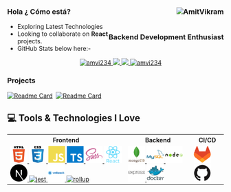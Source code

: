  <h3>Hola ¿ Cómo está?  
   <img src="https://media.giphy.com/media/v1.Y2lkPTc5MGI3NjExeWZjbm9xanI2bTF3dXVjanp6a2lkNHpmczg3eG4xbW03dWtiMzN4NiZlcD12MV9zdGlja2Vyc19zZWFyY2gmY3Q9cw/FkdU6Or6txxpPdOsL8/giphy.gif" height="15px" width="25px">
   <img align=right src="https://komarev.com/ghpvc/?username=amvi234&label=Profile%20views" alt="AmitVikram" />
</h3>

<h3 style="float:inline-end">Backend Development Enthusiast </h3>

<ul>
  <li>Exploring Latest Technologies </li>
  <li>Looking to collaborate on <b>React</b> projects.</li>
<!--   <li>
    <span>
      Find me on
      <span>&nbsp;</span>
      <a href="https://leetcode.com/amvi234/">
        <img alt="LeetCode logo" width="100px" src="https://img.shields.io/badge/LeetCode-100000?style=for-the-badge&logo=LeetCode&logoColor=white" />
      </a>
      <span>&nbsp;</span>
      <a href="https://www.linkedin.com/in/amvi234/">
        <img alt="LinkdeIn logo" width="100px" src="https://img.shields.io/badge/LinkedIn-100000?style=for-the-badge&logo=LinkedIn&logoColor=white" />
      </a>
      <span>&nbsp;</span>
     <a href="https://auth.geeksforgeeks.org/user/amvi234/practice/">
        <img alt="GeeksForGeeks logo" width="100px" src="https://img.shields.io/badge/GeeksForGeeks-100000?style=for-the-badge&logo=GeeksForGeeks&logoColor=white" />
      </a>
      <span>&nbsp;</span>
      <a href="https://www.codingninjas.com/studio/profile/839c939a-4101-4e6c-919b-f5b417743e92">
        <img alt="CodeStudio logo" width="100px" src="https://img.shields.io/badge/CodingNinjas-100000?style=for-the-badge&logo=CodingNinjas&logoColor=white"  />
      </a> 
  </li> -->
  <li>
    GitHub Stats below here:-
  </li>
<p align="center">
<a href="https://github.com/amvi234">
 <img src="https://github-profile-trophy.vercel.app/?username=amvi234&theme=algolia" alt="amvi234" />
  <img height="180em" src="https://github-readme-stats-eight-theta.vercel.app/api?username=amvi234&show_icons=true&theme=algolia&include_all_commits=true&count_private=true"/>
  <img height="180em" src="https://github-readme-stats-eight-theta.vercel.app/api/top-langs/?username=amvi234&layout=compact&langs_count=8&theme=algolia"/>
<img height="180em" src="https://github-readme-streak-stats.herokuapp.com/?user=amvi234&color=dc143c&theme=algolia" alt="amvi234" />
 
</a>
</a>
</p>
</p>
</ul>

### Projects

[![Readme Card](https://github-readme-stats.vercel.app/api/pin/?username=amvi234&repo=advance-filtering&theme=algolia)](https://github.com/amvi234/advance-filtering)&nbsp;
[![Readme Card](https://github-readme-stats.vercel.app/api/pin/?username=amvi234&repo=vlog-app-frontend&theme=algolia)](https://github.com/amvi234/vlog-app-frontend)&nbsp;


## 💻 Tools & Technologies I Love
<table>
  <tr>
    <th>Frontend</th>
    <th>Backend</th>
    <th>CI/CD</th>
  </tr>
  <tr>
    <td>
        <a href="https://www.w3.org/html/" target="_blank"> <img src="https://raw.githubusercontent.com/devicons/devicon/master/icons/html5/html5-original-wordmark.svg" alt="html5" width="40" height="40"/> </a>
        <a href="https://www.w3schools.com/css/" target="_blank"> <img src="https://raw.githubusercontent.com/devicons/devicon/master/icons/css3/css3-original-wordmark.svg" alt="css3" width="40" height="40"/> </a>
        <a href="https://developer.mozilla.org/en-US/docs/Web/JavaScript" target="_blank"> <img src="https://raw.githubusercontent.com/devicons/devicon/master/icons/javascript/javascript-plain.svg" alt="javascript" width="40" height="40"/> </a>
        <a href="https://www.typescriptlang.org" target="_blank"> <img src="https://raw.githubusercontent.com/devicons/devicon/master/icons/typescript/typescript-plain.svg" alt="typescript" width="40" height="40"/> </a>
        <a href="https://sass-lang.com" target="_blank"> <img src="https://raw.githubusercontent.com/devicons/devicon/master/icons/sass/sass-original.svg" alt="sass" width="40" height="40"/> </a>
        <a href="https://reactjs.org/" target="_blank"> <img src="https://raw.githubusercontent.com/devicons/devicon/master/icons/react/react-original-wordmark.svg" alt="react" width="40" height="40"/> </a>
        <a href="https://nextjs.org/" target="_blank"> <img src="https://raw.githubusercontent.com/devicons/devicon/master/icons/nextjs/nextjs-original.svg" alt="nextjs" width="40" height="40"/> </a>
        <a href="https://jestjs.io" target="_blank"> <img src="https://www.vectorlogo.zone/logos/jestjsio/jestjsio-icon.svg" alt="jest" width="40" height="40"/> </a>
        <a href="https://webpack.js.org" target="_blank"> <img src="https://raw.githubusercontent.com/devicons/devicon/d00d0969292a6569d45b06d3f350f463a0107b0d/icons/webpack/webpack-original-wordmark.svg" alt="webpack" width="40" height="40"/> </a>
        <a href="https://rollupjs.org" target="_blank"> <img src="https://cdn.iconscout.com/icon/free/png-256/rollup-dot-js-3521681-2945125.png" alt="rollup" width="35" height="35"/> </a>
    </td>
    <td>
        <a href="https://www.mongodb.com/" target="_blank"> <img src="https://raw.githubusercontent.com/devicons/devicon/master/icons/mongodb/mongodb-original-wordmark.svg" alt="mongodb" width="40" height="40"/> </a>
        <a href="https://www.mysql.com/" target="_blank"> <img src="https://raw.githubusercontent.com/devicons/devicon/master/icons/mysql/mysql-original-wordmark.svg" alt="mysql" width="40" height="40"/> </a>
        <a href="https://nodejs.org" target="_blank"> <img src="https://raw.githubusercontent.com/devicons/devicon/master/icons/nodejs/nodejs-original-wordmark.svg" alt="nodejs" width="40" height="40"/> </a>
        <a href="https://expressjs.com" target="_blank"> <img src="https://raw.githubusercontent.com/devicons/devicon/master/icons/express/express-original-wordmark.svg" alt="express" width="40" height="40"/> </a>
        <a href="https://www.docker.com/" target="_blank"> <img src="https://raw.githubusercontent.com/devicons/devicon/master/icons/docker/docker-original-wordmark.svg" alt="docker" width="40" height="40"/> </a>
    </td>
    <td>
        <a href="https://gitlab.com/" target="_blank"> <img src="https://raw.githubusercontent.com/devicons/devicon/master/icons/gitlab/gitlab-original.svg" alt="Gitlab" width="40" height="40"/></a>
        <a href="https://github.com/features/actions" target="_blank"> <img src="https://raw.githubusercontent.com/devicons/devicon/master/icons/github/github-original.svg" alt="Github actions" width="40" height="40"/> </a>
    </td>
  </tr>
</table>

